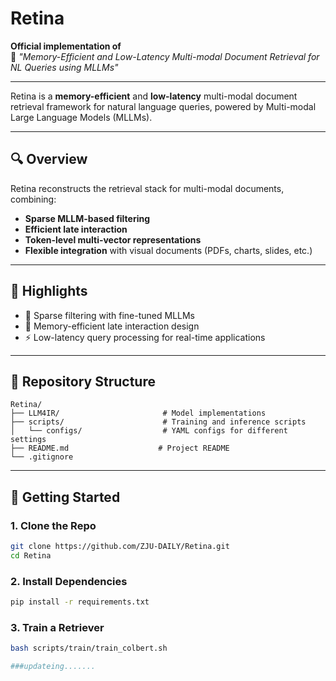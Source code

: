 # Retina

**Official implementation of**  
📄 *"Memory-Efficient and Low-Latency Multi-modal Document Retrieval for NL Queries using MLLMs"*  

---

Retina is a **memory-efficient** and **low-latency** multi-modal document retrieval framework for natural language queries, powered by Multi-modal Large Language Models (MLLMs). 

---

## 🔍 Overview

Retina reconstructs the retrieval stack for multi-modal documents, combining:

- **Sparse MLLM-based filtering** 
- **Efficient late interaction** 
- **Token-level multi-vector representations** 
- **Flexible integration** with visual documents (PDFs, charts, slides, etc.)

---

## 🚀 Highlights

- 🧠 Sparse filtering with fine-tuned MLLMs
- 🧊 Memory-efficient late interaction design
- ⚡ Low-latency query processing for real-time applications

---

## 📂 Repository Structure

```
Retina/
├── LLM4IR/                       # Model implementations
├── scripts/                      # Training and inference scripts
│   └── configs/                  # YAML configs for different settings
├── README.md                    # Project README
└── .gitignore
```

---

## 🚀 Getting Started

### 1. Clone the Repo

```bash
git clone https://github.com/ZJU-DAILY/Retina.git
cd Retina
```

### 2. Install Dependencies

```bash
pip install -r requirements.txt 
```

### 3. Train a Retriever

```bash
bash scripts/train/train_colbert.sh

###updateing.......
